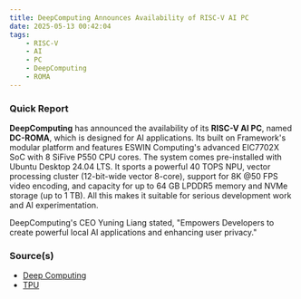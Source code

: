 ```yaml
---
title: DeepComputing Announces Availability of RISC-V AI PC
date: 2025-05-13 00:42:04
tags:
    - RISC-V
    - AI
    - PC
    - DeepComputing
    - ROMA
---
```


### Quick Report

**DeepComputing** has announced the availability of its **RISC-V AI PC**, named **DC-ROMA**, which is designed for AI applications. Its built on Framework\'s modular platform and features ESWIN Computing's advanced EIC7702X SoC with 8 SiFive P550 CPU cores. The system comes pre-installed with Ubuntu Desktop 24.04 LTS.  It sports a powerful 40 TOPS NPU, vector processing cluster (12-bit-wide vector 8-core), support for 8K @50 FPS video encoding, and capacity for up to 64 GB LPDDR5 memory and NVMe storage (up to 1 TB). All this makes it suitable for serious development work and AI experimentation.
<!-- more -->

DeepComputing\'s CEO Yuning Liang stated, "Empowers Developers to create powerful local AI applications and enhancing user privacy."

### Source(s)

- [Deep Computing][def]
- [TPU][def2]

[def]: https://deepcomputing.io/50-tops-dc-roma-risc-v-ai-pc-is-here/
[def2]: https://www.techpowerup.com/336662/deepcomputing-announces-availability-of-its-dc-roma-risc-v-ai-pc
